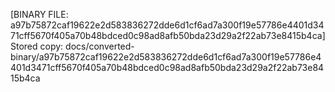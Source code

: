 [BINARY FILE: a97b75872caf19622e2d583836272dde6d1cf6ad7a300f19e57786e4401d3471cff5670f405a70b48bdced0c98ad8afb50bda23d29a2f22ab73e8415b4ca]
Stored copy: docs/converted-binary/a97b75872caf19622e2d583836272dde6d1cf6ad7a300f19e57786e4401d3471cff5670f405a70b48bdced0c98ad8afb50bda23d29a2f22ab73e8415b4ca
